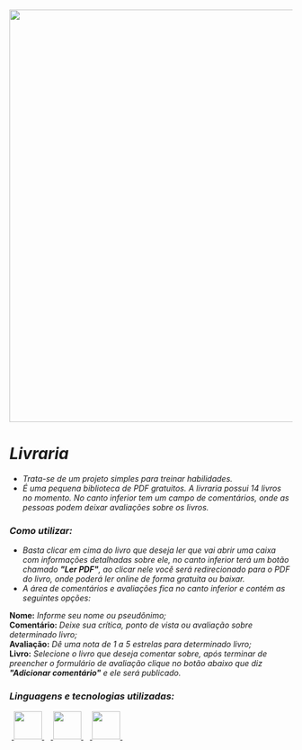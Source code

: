 #### <h1 align="center"><img width='1300' height='733' src="./src/livrariaDaKimzin.gif"/></h1>

# _Livraria_
- _Trata-se de um projeto simples para treinar habilidades._
- _É uma pequena biblioteca de PDF gratuitos. A livraria possui 14 livros no momento. No canto inferior tem um campo de comentários, onde as pessoas podem deixar avaliações sobre os livros._

### _Como utilizar:_
- _Basta clicar em cima do livro que deseja ler que vai abrir uma caixa com informações detalhadas sobre ele, no canto inferior terá um botão chamado **"Ler PDF"**, ao clicar nele você será redirecionado para o PDF do livro, onde poderá ler online de forma gratuita ou baixar._
- _A área de comentários e avaliações fica no canto inferior e contém as seguintes opções:_

<div><b>Nome:</b> <i>Informe seu nome ou pseudônimo; </i></div>
<div> <b>Comentário:</b> <i>Deixe sua crítica, ponto de vista ou avaliação sobre determinado livro; </i></div>
<div> <b>Avaliação:</b> <i>Dê uma nota de 1 a 5 estrelas para determinado livro; </i></div>
<div> <b>Livro:</b> <i>Selecione o livro que deseja comentar sobre, após terminar de preencher o formulário de avaliação clique no botão abaixo que diz <b>"Adicionar comentário"</b> e ele será publicado. </i></div>

### _Linguagens e tecnologias utilizadas:_
<div style="display: inline">
&nbsp;<a href="https://developer.mozilla.org/en-US/docs/Web/JavaScript">
    <img width='50' height='50' src="https://cdn.jsdelivr.net/gh/devicons/devicon/icons/javascript/javascript-original.svg" />
</a>&nbsp;
&nbsp;<a href="https://developer.mozilla.org/en-US/docs/Learn/Getting_started_with_the_web/HTML_basics">
    <img width='50' height='50' src="https://cdn.jsdelivr.net/gh/devicons/devicon/icons/html5/html5-original.svg" />
</a>&nbsp;
&nbsp;<a href="https://developer.mozilla.org/en-US/docs/Web/CSS">
    <img width='50' height='50' src="https://cdn.jsdelivr.net/gh/devicons/devicon/icons/css3/css3-original.svg" /> 
</a>&nbsp;